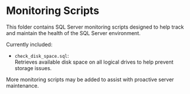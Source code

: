 # Monitoring Scripts

This folder contains SQL Server monitoring scripts designed to help track and maintain the health of the SQL Server environment.

Currently included:

- `check_disk_space.sql`:  
  Retrieves available disk space on all logical drives to help prevent storage issues.
  
More monitoring scripts may be added to assist with proactive server maintenance.

